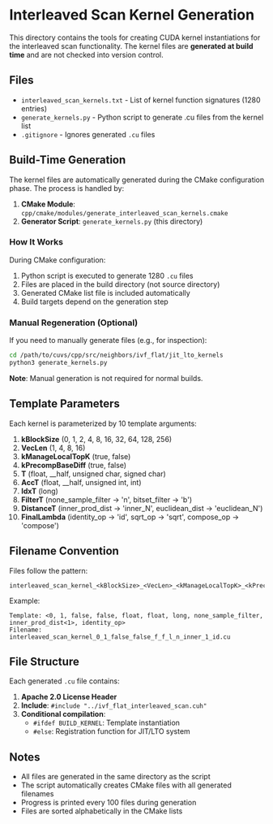 # Interleaved Scan Kernel Generation

This directory contains the tools for creating CUDA kernel instantiations for the interleaved scan functionality. The kernel files are **generated at build time** and are not checked into version control.

## Files

- `interleaved_scan_kernels.txt` - List of kernel function signatures (1280 entries)
- `generate_kernels.py` - Python script to generate .cu files from the kernel list
- `.gitignore` - Ignores generated `.cu` files

## Build-Time Generation

The kernel files are automatically generated during the CMake configuration phase. The process is handled by:

1. **CMake Module**: `cpp/cmake/modules/generate_interleaved_scan_kernels.cmake`
2. **Generator Script**: `generate_kernels.py` (this directory)

### How It Works

During CMake configuration:
1. Python script is executed to generate 1280 `.cu` files
2. Files are placed in the build directory (not source directory)
3. Generated CMake list file is included automatically
4. Build targets depend on the generation step

### Manual Regeneration (Optional)

If you need to manually generate files (e.g., for inspection):

```bash
cd /path/to/cuvs/cpp/src/neighbors/ivf_flat/jit_lto_kernels
python3 generate_kernels.py
```

**Note**: Manual generation is not required for normal builds.

## Template Parameters

Each kernel is parameterized by 10 template arguments:

1. **kBlockSize** (0, 1, 2, 4, 8, 16, 32, 64, 128, 256)
2. **VecLen** (1, 4, 8, 16)
3. **kManageLocalTopK** (true, false)
4. **kPrecompBaseDiff** (true, false)
5. **T** (float, __half, unsigned char, signed char)
6. **AccT** (float, __half, unsigned int, int)
7. **IdxT** (long)
8. **FilterT** (none_sample_filter → 'n', bitset_filter → 'b')
9. **DistanceT** (inner_prod_dist → 'inner_N', euclidean_dist → 'euclidean_N')
10. **FinalLambda** (identity_op → 'id', sqrt_op → 'sqrt', compose_op → 'compose')

## Filename Convention

Files follow the pattern:
```
interleaved_scan_kernel_<kBlockSize>_<VecLen>_<kManageLocalTopK>_<kPrecompBaseDiff>_<T>_<AccT>_<IdxT>_<FilterT>_<DistanceT>_<FinalLambda>.cu
```

Example:
```
Template: <0, 1, false, false, float, float, long, none_sample_filter, inner_prod_dist<1>, identity_op>
Filename: interleaved_scan_kernel_0_1_false_false_f_f_l_n_inner_1_id.cu
```

## File Structure

Each generated `.cu` file contains:

1. **Apache 2.0 License Header**
2. **Include**: `#include "../ivf_flat_interleaved_scan.cuh"`
3. **Conditional compilation**:
   - `#ifdef BUILD_KERNEL`: Template instantiation
   - `#else`: Registration function for JIT/LTO system

## Notes

- All files are generated in the same directory as the script
- The script automatically creates CMake files with all generated filenames
- Progress is printed every 100 files during generation
- Files are sorted alphabetically in the CMake lists
